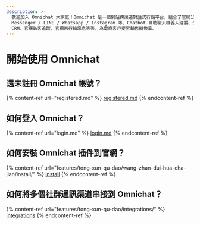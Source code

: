 ```yaml
---
description: >-
  歡迎加入 Omnichat 大家庭！Omnichat 是一個網站跨渠道對話式行銷平台，結合了官網1對1聊天、整合所有渠道訊息如 Facebook
  Messenger / LINE / Whatsapp / Instagram 等、Chatbot 自助聊天機器人建置、分眾
  CRM、官網訪客追蹤、官網再行銷訊息等等，為電商客戶提昇銷售轉換率。
---
```


# 開始使用 Omnichat

## 還未註冊 Omnichat 帳號？

{% content-ref url="registered.md" %}
[registered.md](registered.md)
{% endcontent-ref %}

## 如何登入 Omnichat？

{% content-ref url="login.md" %}
[login.md](login.md)
{% endcontent-ref %}

## 如何安裝 Omnichat 插件到官網？

{% content-ref url="features/tong-xun-qu-dao/wang-zhan-dui-hua-cha-jian/install/" %}
[install](features/tong-xun-qu-dao/wang-zhan-dui-hua-cha-jian/install/)
{% endcontent-ref %}

## 如何將多個社群通訊渠道串接到 Omnichat？

{% content-ref url="features/tong-xun-qu-dao/integrations/" %}
[integrations](features/tong-xun-qu-dao/integrations/)
{% endcontent-ref %}

